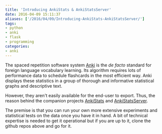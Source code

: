 ```yaml
---
title: 'Introducing AnkiStats & AnkiStatsServer'
date: 2016-04-09 15:11:37
aliases: ['/2016/04/09/Introducing-AnkiStats-AnkiStatsServer/']
tags:
- python
- anki
- flask
- programming
categories:
- anki
---
```

The spaced repetition software system [Anki]() is the _de facto_ standard for foreign language vocabulary learning. Its algorithm requires lots of performance data to schedule flashcards in the most efficient way. Anki displays these statistics in a group of thorough and informative statistical graphs and descriptive text.

However, they aren't easily available for the end-user to export. Thus, the reason behind the companion projects [AnkiStats](https://github.com/NSBum/AnkiStats) and [AnkiStatsServer](https://github.com/NSBum/AnkiStatsServer).

The premise is that you can run your own more extensive experiments and statistical tests on the data once you have it in hand. A bit of technical expertise is needed to get it operational but if you are up to it, clone the github repos above and go for it.
